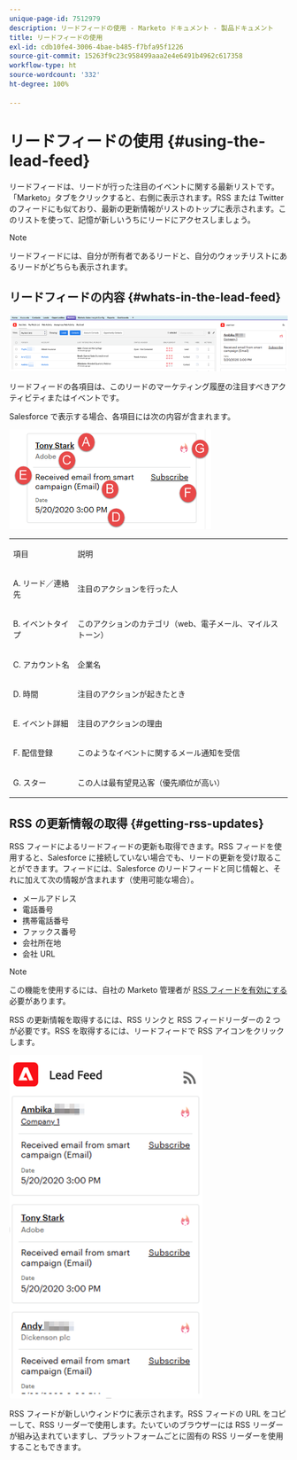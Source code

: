 ```yaml
---
unique-page-id: 7512979
description: リードフィードの使用 - Marketo ドキュメント - 製品ドキュメント
title: リードフィードの使用
exl-id: cdb10fe4-3006-4bae-b485-f7bfa95f1226
source-git-commit: 15263f9c23c958499aaa2e4e6491b4962c617358
workflow-type: ht
source-wordcount: '332'
ht-degree: 100%

---
```


# リードフィードの使用 {#using-the-lead-feed}

リードフィードは、リードが行った注目のイベントに関する最新リストです。「Marketo」タブをクリックすると、右側に表示されます。RSS または Twitter のフィードにも似ており、最新の更新情報がリストのトップに表示されます。このリストを使って、記憶が新しいうちにリードにアクセスしましょう。

>[!NOTE]
>
>リードフィードには、自分が所有者であるリードと、自分のウォッチリストにあるリードがどちらも表示されます。

## リードフィードの内容 {#whats-in-the-lead-feed}

![](assets/using-the-lead-feed-1.png)

リードフィードの各項目は、このリードのマーケティング履歴の注目すべきアクティビティまたはイベントです。

Salesforce で表示する場合、各項目には次の内容が含まれます。

![](assets/using-the-lead-feed-2.png)

<table> 
 <colgroup> 
  <col> 
  <col> 
 </colgroup> 
 <tbody> 
  <tr> 
   <td><p>項目</p></td> 
   <td><p>説明</p></td> 
  </tr> 
  <tr> 
   <td><p>A. リード／連絡先</p></td> 
   <td><p>注目のアクションを行った人</p></td> 
  </tr> 
  <tr> 
   <td><p>B. イベントタイプ</p></td> 
   <td><p>このアクションのカテゴリ（web、電子メール、マイルストーン）</p></td> 
  </tr> 
  <tr> 
   <td><p>C. アカウント名</p></td> 
   <td><p>企業名</p></td> 
  </tr> 
  <tr> 
   <td><p>D. 時間</p></td> 
   <td><p>注目のアクションが起きたとき</p></td> 
  </tr> 
  <tr> 
   <td><p>E. イベント詳細</p></td> 
   <td><p>注目のアクションの理由</p></td> 
  </tr> 
  <tr> 
   <td><p>F. 配信登録</p></td> 
   <td><p>このようなイベントに関するメール通知を受信</p></td> 
  </tr> 
  <tr> 
   <td><p>G. スター</p></td> 
   <td><p>この人は最有望見込客（優先順位が高い）</p></td> 
  </tr> 
 </tbody> 
</table>

## RSS の更新情報の取得 {#getting-rss-updates}

RSS フィードによるリードフィードの更新も取得できます。RSS フィードを使用すると、Salesforce に接続していない場合でも、リードの更新を受け取ることができます。フィードには、Salesforce のリードフィードと同じ情報と、それに加えて次の情報が含まれます（使用可能な場合）。

* メールアドレス
* 電話番号
* 携帯電話番号
* ファックス番号
* 会社所在地
* 会社 URL

>[!NOTE]
>
>この機能を使用するには、自社の Marketo 管理者が [RSS フィードを有効にする](/help/marketo/product-docs/marketo-sales-insight/msi-for-salesforce/features/msi-configuration-tab/enable-rss-for-sales-insight.md)必要があります。

RSS の更新情報を取得するには、RSS リンクと RSS フィードリーダーの 2 つが必要です。RSS を取得するには、リードフィードで RSS アイコンをクリックします。

![](assets/using-the-lead-feed-3.png)

RSS フィードが新しいウィンドウに表示されます。RSS フィードの URL をコピーして、RSS リーダーで使用します。たいていのブラウザーには RSS リーダーが組み込まれていますし、プラットフォームごとに固有の RSS リーダーを使用することもできます。
